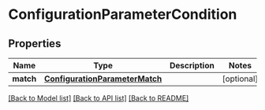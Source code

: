 # ConfigurationParameterCondition

## Properties
Name | Type | Description | Notes
------------ | ------------- | ------------- | -------------
**match** | [**ConfigurationParameterMatch**](ConfigurationParameterMatch.md) |  | [optional] 

[[Back to Model list]](../README.md#documentation-for-models) [[Back to API list]](../README.md#documentation-for-api-endpoints) [[Back to README]](../README.md)


